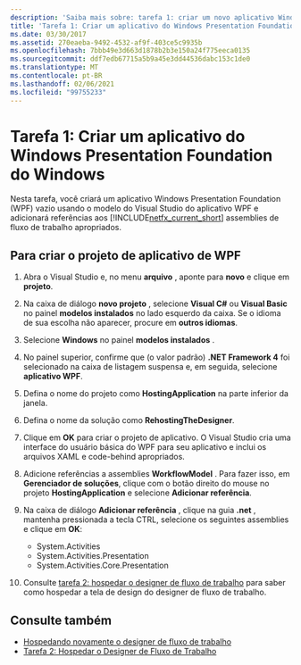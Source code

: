 ```yaml
---
description: 'Saiba mais sobre: tarefa 1: criar um novo aplicativo Windows Presentation Foundation'
title: 'Tarefa 1: Criar um aplicativo do Windows Presentation Foundation do Windows'
ms.date: 03/30/2017
ms.assetid: 270eaeba-9492-4532-af9f-403ce5c9935b
ms.openlocfilehash: 7bbb49e3d663d1878b2b3e150a24f775eeca0135
ms.sourcegitcommit: ddf7edb67715a5b9a45e3dd44536dabc153c1de0
ms.translationtype: MT
ms.contentlocale: pt-BR
ms.lasthandoff: 02/06/2021
ms.locfileid: "99755233"
---
```

# <a name="task-1-create-a-new-windows-presentation-foundation-application"></a>Tarefa 1: Criar um aplicativo do Windows Presentation Foundation do Windows

Nesta tarefa, você criará um aplicativo Windows Presentation Foundation (WPF) vazio usando o modelo do Visual Studio do aplicativo WPF e adicionará referências aos [!INCLUDE[netfx_current_short](../../../includes/netfx-current-short-md.md)] assemblies de fluxo de trabalho apropriados.  
  
## <a name="to-create-the-wpf-application-project"></a>Para criar o projeto de aplicativo de WPF

1. Abra o Visual Studio e, no menu **arquivo** , aponte para **novo** e clique em **projeto**.

2. Na caixa de diálogo **novo projeto** , selecione **Visual C#** ou **Visual Basic** no painel **modelos instalados** no lado esquerdo da caixa. Se o idioma de sua escolha não aparecer, procure em **outros idiomas**.

3. Selecione **Windows** no painel **modelos instalados** .

4. No painel superior, confirme que (o valor padrão) **.NET Framework 4** foi selecionado na caixa de listagem suspensa e, em seguida, selecione **aplicativo WPF**.

5. Defina o nome do projeto como **HostingApplication** na parte inferior da janela.

6. Defina o nome da solução como **RehostingTheDesigner**.

7. Clique em **OK** para criar o projeto de aplicativo. O Visual Studio cria uma interface do usuário básica do WPF para seu aplicativo e inclui os arquivos XAML e code-behind apropriados.

8. Adicione referências a assemblies **WorkflowModel** . Para fazer isso, em **Gerenciador de soluções**, clique com o botão direito do mouse no projeto **HostingApplication** e selecione **Adicionar referência**.

9. Na caixa de diálogo **Adicionar referência** , clique na guia **.net** , mantenha pressionada a tecla CTRL, selecione os seguintes assemblies e clique em **OK**:

    - System.Activities
    - System.Activities.Presentation
    - System.Activities.Core.Presentation

10. Consulte [tarefa 2: hospedar o designer de fluxo de trabalho](task-2-host-the-workflow-designer.md) para saber como hospedar a tela de design do designer de fluxo de trabalho.

## <a name="see-also"></a>Consulte também

- [Hospedando novamente o designer de fluxo de trabalho](rehosting-the-workflow-designer.md)
- [Tarefa 2: Hospedar o Designer de Fluxo de Trabalho](task-2-host-the-workflow-designer.md)
